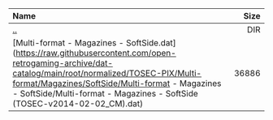 |Name|Size|
|:---|---:|
|[..](../index.html)|DIR|
|[Multi-format - Magazines - SoftSide.dat](https://raw.githubusercontent.com/open-retrogaming-archive/dat-catalog/main/root/normalized/TOSEC-PIX/Multi-format/Magazines/SoftSide/Multi-format - Magazines - SoftSide/Multi-format - Magazines - SoftSide (TOSEC-v2014-02-02_CM).dat)|36886|
